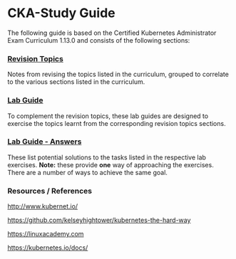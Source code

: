 # CKA-Study Guide
The following guide is based on the Certified Kubernetes Administrator Exam Curriculum 1.13.0 and consists of the following sections:

### [Revision Topics](https://github.com/David-VTUK/CKA-StudyGuide/tree/master/RevisionTopics)

Notes from revising the topics listed in the curriculum, grouped to correlate to the various sections listed in the curriculum.

### [Lab Guide](https://github.com/David-VTUK/CKA-StudyGuide/tree/master/LabGuide)

To complement the revision topics, these lab guides are designed to exercise the topics learnt from the corresponding revision topics sections.

### [Lab Guide - Answers](https://github.com/David-VTUK/CKA-StudyGuide/tree/master/LabGuideAnswers)

These list potential solutions to the tasks listed in the respective lab exercises. **Note:** these provide **one** way of approaching the exercises. There are a number of ways to achieve the same goal. 

### Resources / References

http://www.kubernet.io/

https://github.com/kelseyhightower/kubernetes-the-hard-way

https://linuxacademy.com

https://kubernetes.io/docs/
